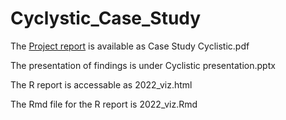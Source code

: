 # Cyclystic_Case_Study

The [Project report](https://github.com/AlexanderFastner/Cyclystic_Case_Study/blob/main/2022_viz.html) is available as Case Study Cyclistic.pdf

The presentation of findings is under Cyclistic presentation.pptx

The R report is accessable as 	2022_viz.html

The Rmd file for the R report is 	2022_viz.Rmd